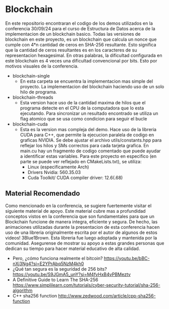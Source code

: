 # Blockchain
En este repositorio encontraran el codigo de los demos utilizados en la conferencia 30/09/24 para el curso de Estructura de Datos acerca de la implementacion de un blockchain basico. Todas las versiones de blockchain en este proyecto, es un blockchain que calcula un nonce que cumple con 4*n cantidad de ceros en SHA-256 resultante. Esto significa que la cantidad de ceros resultantes es en los caracteres de su representacion hexagesimal. En otras palabras, la dificultad configurada en este blockchain es 4 veces una dificultad convencional por bits. Esto por motivos visuales de la conferencia.
- blockchain-single
	- En esta carpeta se encuentra la implementacion mas simple del proyecto. La implementacion del blockchain haciendo uso de un solo hilo de programa.
- blockchain-threads
	- Esta version hace uso de la cantidad maxima de hilos que el programa detecte en el CPU de la computadora que lo esta ejecutando. Para sincronizar un resultado encontrado se utiliza un flag atomico que se usa como condicion para seguir el bucle
- blockchain-cuda
	- Esta es la version mas compleja del demo. Hace uso de la libreria CUDA para C++, que permite la ejecucion paralela de codigo en graficas NVIDIA.  Se debe ajustar el archivo utils/constants.hpp para reflejar los hilos y SMs correctos para cada tarjeta grafica.  En main.cu hay un fragmento de codigo comentado que puede ayudar a identificar estas variables. Para este proyecto en especifico (en parte se puede ver reflejado en CMakeLists.txt), se utiliza:
		- Linux (especificamente Arch)
		- Drivers Nvidia: 560.35.03
		- Cuda Toolkit/ CUDA compiler driver: 12.6(.68)

## Material Recomendado
Como mencionado en la conferencia, se sugiere fuertemente visitar el siguiente material de apoyo. Este material cubre mas a profundidad conceptos vistos en la conferencia que son fundamentales para que un Blockchain funcione de manera integra, eficiente y segura. De hecho, las animaciones utilizadas durante la presentacion de esta conferencia hacen uso de una libreria originalmente escrita por el autor de algunos de estos videos! 3Blue1Brown. Esta libreria fue luego adoptada y mantenida por la comunidad. Asegurense de mostrar su apoyo a estas grandes personas que dedican su tiempo para hacer material educativo de alta calidad.

- Pero, ¿cómo funciona realmente el bitcoin?  https://youtu.be/bBC-nXj3Ng4?si=E2YPrAbq5NzM4kh0
- ¿Qué tan segura es la seguridad de 256 bits?  https://youtu.be/S9JGmA5_unY?si=M4fvHxB4vPBMeztv
- A Definitive Guide to Learn The SHA-256 https://www.simplilearn.com/tutorials/cyber-security-tutorial/sha-256-algorithm
- C++ sha256 function http://www.zedwood.com/article/cpp-sha256-function
